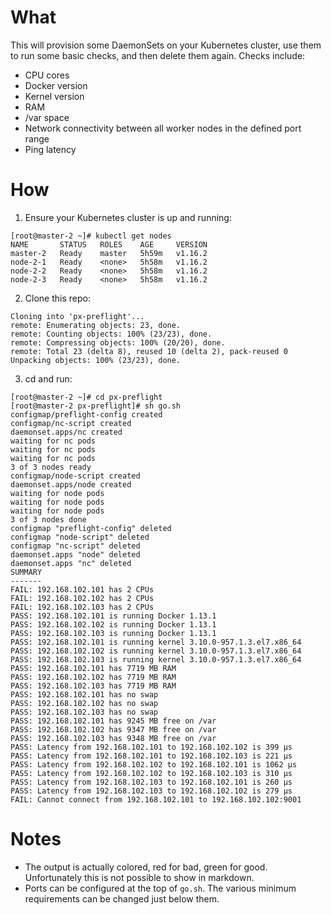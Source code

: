 # What

This will provision some DaemonSets on your Kubernetes cluster, use them to run some basic checks, and then delete them again. Checks include:
 * CPU cores
 * Docker version
 * Kernel version
 * RAM
 * /var space
 * Network connectivity between all worker nodes in the defined port range
 * Ping latency

# How

1. Ensure your Kubernetes cluster is up and running:
```
[root@master-2 ~]# kubectl get nodes
NAME       STATUS   ROLES    AGE     VERSION
master-2   Ready    master   5h59m   v1.16.2
node-2-1   Ready    <none>   5h58m   v1.16.2
node-2-2   Ready    <none>   5h58m   v1.16.2
node-2-3   Ready    <none>   5h58m   v1.16.2
```

2. Clone this repo:
```
Cloning into 'px-preflight'...
remote: Enumerating objects: 23, done.
remote: Counting objects: 100% (23/23), done.
remote: Compressing objects: 100% (20/20), done.
remote: Total 23 (delta 8), reused 10 (delta 2), pack-reused 0
Unpacking objects: 100% (23/23), done.
```

3. cd and run:
```
[root@master-2 ~]# cd px-preflight
[root@master-2 px-preflight]# sh go.sh
configmap/preflight-config created
configmap/nc-script created
daemonset.apps/nc created
waiting for nc pods
waiting for nc pods
waiting for nc pods
3 of 3 nodes ready
configmap/node-script created
daemonset.apps/node created
waiting for node pods
waiting for node pods
waiting for node pods
3 of 3 nodes done
configmap "preflight-config" deleted
configmap "node-script" deleted
configmap "nc-script" deleted
daemonset.apps "node" deleted
daemonset.apps "nc" deleted
SUMMARY
-------
FAIL: 192.168.102.101 has 2 CPUs
FAIL: 192.168.102.102 has 2 CPUs
FAIL: 192.168.102.103 has 2 CPUs
PASS: 192.168.102.101 is running Docker 1.13.1
PASS: 192.168.102.102 is running Docker 1.13.1
PASS: 192.168.102.103 is running Docker 1.13.1
PASS: 192.168.102.101 is running kernel 3.10.0-957.1.3.el7.x86_64
PASS: 192.168.102.102 is running kernel 3.10.0-957.1.3.el7.x86_64
PASS: 192.168.102.103 is running kernel 3.10.0-957.1.3.el7.x86_64
PASS: 192.168.102.101 has 7719 MB RAM
PASS: 192.168.102.102 has 7719 MB RAM
PASS: 192.168.102.103 has 7719 MB RAM
PASS: 192.168.102.101 has no swap
PASS: 192.168.102.102 has no swap
PASS: 192.168.102.103 has no swap
PASS: 192.168.102.101 has 9245 MB free on /var
PASS: 192.168.102.102 has 9347 MB free on /var
PASS: 192.168.102.103 has 9348 MB free on /var
PASS: Latency from 192.168.102.101 to 192.168.102.102 is 399 μs
PASS: Latency from 192.168.102.101 to 192.168.102.103 is 221 μs
PASS: Latency from 192.168.102.102 to 192.168.102.101 is 1062 μs
PASS: Latency from 192.168.102.102 to 192.168.102.103 is 310 μs
PASS: Latency from 192.168.102.103 to 192.168.102.101 is 260 μs
PASS: Latency from 192.168.102.103 to 192.168.102.102 is 279 μs
FAIL: Cannot connect from 192.168.102.101 to 192.168.102.102:9001
```

# Notes
 * The output is actually colored, red for bad, green for good. Unfortunately this is not possible to show in markdown.
 * Ports can be configured at the top of `go.sh`. The various minimum requirements can be changed just below them.
